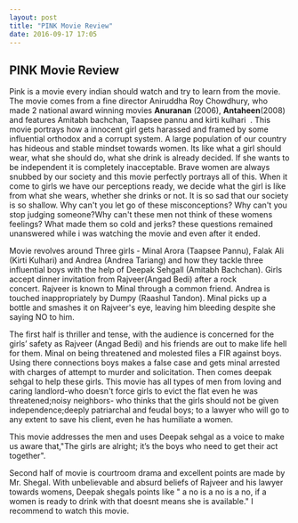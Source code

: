 ```yaml
---
layout: post
title: "PINK Movie Review"
date: 2016-09-17 17:05
---
```

## PINK Movie Review

Pink is a movie every indian should watch and try to learn from the movie. The movie comes from a fine director <span class="_Xbe kno-fv">Aniruddha Roy Chowdhury, who made 2 national award winning movies </span><strong>Anuranan</strong> (2006), <strong>Antaheen</strong>(2008) and features Amitabh bachchan, Taapsee pannu and kirti kulhari  . This movie portrays how a innocent girl gets harassed and framed by some influential orthodox and a corrupt system. A large population of our country has hideous and stable mindset towards women. Its like what a girl should wear, what she should do, what she drink is already decided. If she wants to be independent it is completely inacceptable. Brave women are always snubbed by our society and this movie perfectly portrays all of this. When it come to girls we have our perceptions ready, we decide what the girl is like from what she wears, whether she drinks or not. It is so sad that our society is so shallow. Why can't you let go of these misconceptions? Why can't you stop judging someone?Why can't these men not think of these womens feelings? What made them so cold and jerks? these questions remained unanswered while i was watching the movie and even after it ended.

Movie revolves around Three girls - Minal Arora (Taapsee Pannu), Falak Ali (Kirti Kulhari) and Andrea (Andrea Tariang) and how they tackle three influential boys with the help of Deepak Sehgall (Amitabh Bachchan). Girls accept dinner invitation from Rajveer(Angad Bedi) after a rock concert. Rajveer is known to Minal through a common friend. Andrea is touched inappropriately by Dumpy (Raashul Tandon). Minal picks up a bottle and smashes it on Rajveer's eye, leaving him bleeding despite she saying NO to him.

The first half is thriller and tense, with the audience is concerned for the girls’ safety as Rajveer (Angad Bedi) and his friends are out to make life hell for them. Minal on being threatened and molested files a FIR against boys. Using there connections boys makes a false case and gets minal arrested with charges of attempt to murder and solicitation. Then comes deepak sehgal to help these girls. This movie has all types of men from loving and caring landlord-who doesn't force girls to evict the flat even he was threatened;noisy neighbors- who thinks that the girls should not be given independence;deeply patriarchal and feudal boys; to a lawyer who will go to any extent to save his client, even he has humiliate a women.

This movie addresses the men and uses Deepak sehgal as a voice to make us aware that,"The girls are alright; it’s the boys who need to get their act together".

Second half of movie is courtroom drama and excellent points are made by Mr. Shegal. With unbelievable and absurd beliefs of Rajveer and his lawyer towards womens, Deepak shegals points like " a no is a no is a no, if a women is ready to drink with that doesnt means she is available." I recommend to watch this movie.

